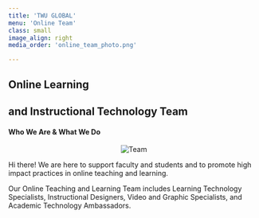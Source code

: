 ```yaml
---
title: 'TWU GLOBAL'
menu: 'Online Team'
class: small
image_align: right
media_order: 'online_team_photo.png'

---
```


## Online Learning
## and Instructional Technology Team
#### Who We Are & What We Do


<p align="center">
  <img src="/user/pages/01.home/06._team/Team.jpg" alt="Team" />
</p>

Hi there! We are here to support faculty and students and to promote high impact practices in online teaching and learning.

Our Online Teaching and Learning Team includes Learning Technology Specialists, Instructional Designers, Video and Graphic Specialists, and Academic Technology Ambassadors.  
